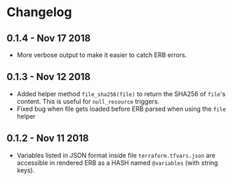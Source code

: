 # Changelog

## 0.1.4 - Nov 17 2018
- More verbose output to make it easier to catch ERB errors.

## 0.1.3 - Nov 12 2018
- Added helper method `file_sha256(file)` to return the SHA256 of `file`'s content. This is useful for `null_resource` triggers.
- Fixed bug when file gets loaded before ERB parsed when using the `file` helper
## 0.1.2 - Nov 11 2018
- Variables listed in JSON format inside file `terraform.tfvars.json` are accessible in rendered ERB as a HASH named `@variables` (with string keys).
